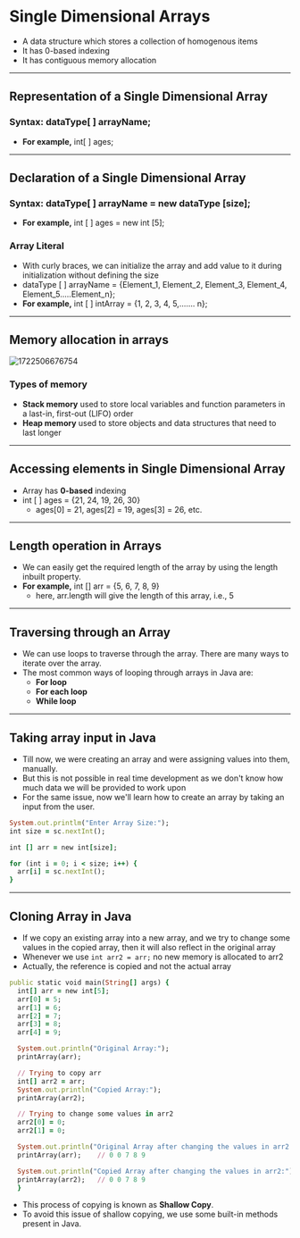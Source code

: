 # Single Dimensional Arrays
- A data structure which stores a collection of homogenous items
- It has 0-based indexing
- It has contiguous memory allocation

---

## Representation of a Single Dimensional Array

### Syntax: dataType[ ] arrayName;
- **For example,** int[ ] ages;

---

## Declaration of a Single Dimensional Array

### Syntax: dataType[ ] arrayName = new dataType [size];
- **For example,** int [ ] ages = new int [5];

### Array Literal
- With curly braces, we can initialize the array and add value to it during initialization without defining the size
- dataType [ ] arrayName = {Element_1, Element_2, Element_3, Element_4, Element_5.....Element_n};
- **For example,** int [ ] intArray = {1, 2, 3, 4, 5,....... n};

---

## Memory allocation in arrays
![1722506676754](https://github.com/user-attachments/assets/a881a30c-bc8e-4103-9256-7c46ea050a7c)

### Types of memory
- **Stack memory** used to store local variables and function parameters in a last-in, first-out (LIFO) order
- **Heap memory** used to store objects and data structures that need to last longer

---

## Accessing elements in Single Dimensional Array
- Array has **0-based** indexing
- int [ ] ages = {21, 24, 19, 26, 30}
    - ages[0] = 21, ages[2] = 19, ages[3] = 26, etc.

---

## Length operation in Arrays
- We can easily get the required length of the array by using the length inbuilt property.
- **For example,** int [] arr = {5, 6, 7, 8, 9}
    - here, arr.length will give the length of this array, i.e., 5

---

## Traversing through an Array
- We can use loops to traverse through the array. There are many ways to iterate over the array.
- The most common ways of looping through arrays in Java are:
    - **For loop**
    - **For each loop**
    - **While loop**

---

## Taking array input in Java

- Till now, we were creating an array and were assigning values into them, manually.
- But this is not possible in real time development as we don't know how much data we will be provided to work upon
- For the same issue, now we'll learn how to create an array by taking an input from the user.

```ruby
System.out.printlm("Enter Array Size:");
int size = sc.nextInt();

int [] arr = new int[size];

for (int i = 0; i < size; i++) {
  arr[i] = sc.nextInt();
}
```

---

## Cloning Array in Java

- If we copy an existing array into a new array, and we try to change some values in the copied array, then it will also reflect in the original array
- Whenever we use ```int arr2 = arr;``` no new memory is allocated to arr2
- Actually, the reference is copied and not the actual array

```ruby
public static void main(String[] args) {
  int[] arr = new int[5];
  arr[0] = 5;
  arr[1] = 6;
  arr[2] = 7;
  arr[3] = 8;
  arr[4] = 9;

  System.out.println("Original Array:");
  printArray(arr);

  // Trying to copy arr
  int[] arr2 = arr;
  System.out.println("Copied Array:");
  printArray(arr2);

  // Trying to change some values in arr2
  arr2[0] = 0;
  arr2[1] = 0;

  System.out.println("Original Array after changing the values in arr2:");
  printArray(arr);    // 0 0 7 8 9

  System.out.println("Copied Array after changing the values in arr2:");
  printArray(arr2);   // 0 0 7 8 9
  }
```

- This process of copying is known as **Shallow Copy**.
- To avoid this issue of shallow copying, we use some built-in methods present in Java.